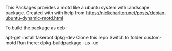 This Packages provides a motd like a ubuntu system with landscape package.
Created with with help from https://nickcharlton.net/posts/debian-ubuntu-dynamic-motd.html

To build the package as deb:

apt-get install fakeroot  dpkg-dev
Clone this repo
Switch to folder custom-motd
Run there: dpkg-buildpackage -us -uc
